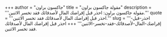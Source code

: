 +++
author = "جاكسون براون"
title = "مقولة جاكسون براون"
description = '''مقولة جاكسون براون: احذر قبل إقراضك المال لأصدقائك فقد تخسر الاثنين.'''
quote = '''احذر قبل إقراضك المال لأصدقائك فقد تخسر الاثنين.'''
slug = '''احذر-قبل-إقراضك-المال-لأصدقائك-فقد-تخسر-الاثنين'''
+++
احذر قبل إقراضك المال لأصدقائك فقد تخسر الاثنين.
